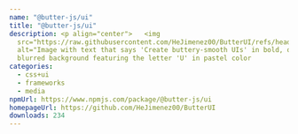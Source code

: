 ```yaml
---
name: "@butter-js/ui"
title: "@butter-js/ui"
description: <p align="center">   <img
  src="https://raw.githubusercontent.com/HeJimenez00/ButterUI/refs/heads/main/src/assets/OG.jpg"
  alt="Image with text that says 'Create buttery-smooth UIs' in bold, over a
  blurred background featuring the letter 'U' in pastel color
categories:
  - css+ui
  - frameworks
  - media
npmUrl: https://www.npmjs.com/package/@butter-js/ui
homepageUrl: https://github.com/HeJimenez00/ButterUI
downloads: 234
---
```

